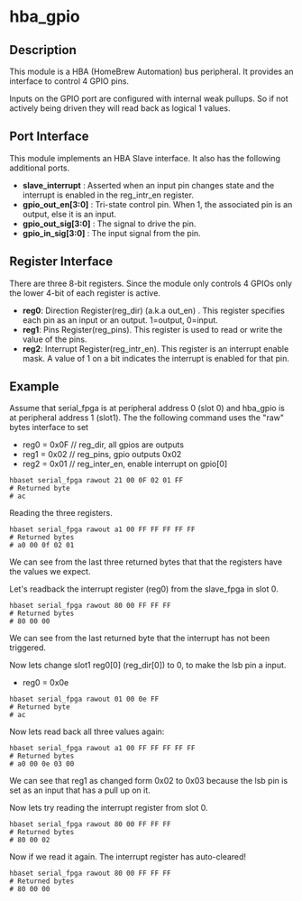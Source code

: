 # hba_gpio

## Description

This module is a HBA (HomeBrew Automation) bus peripheral.
It provides an interface to control 4 GPIO pins.

Inputs on the GPIO port are configured with internal
weak pullups.  So if not actively being driven they
will read back as logical 1 values.

## Port Interface

This module implements an HBA Slave interface.
It also has the following additional ports.

* __slave_interrupt__ : Asserted when an input pin changes state
and the interrupt is enabled in the reg_intr_en register.
* __gpio_out_en[3:0]__ : Tri-state control pin. When 1, the associated
pin is an output, else it is an input.
* __gpio_out_sig[3:0]__ : The signal to drive the pin.
* __gpio_in_sig[3:0]__ : The input signal from the pin.

## Register Interface

There are three 8-bit registers. Since the module only controls 4 GPIOs
only the lower 4-bit of each register is active.

* __reg0__: Direction Register(reg_dir) (a.k.a out_en) . This register
  specifies each pin as an input or an output.  1=output, 0=input.
* __reg1__: Pins Register(reg_pins).  This register is used to read or
  write the value of the pins.
* __reg2__: Interrupt Register(reg_intr_en).  This register is an
  interrupt enable mask.  A value of 1 on a bit indicates the interrupt
  is enabled for that pin.

## Example

Assume that serial_fpga is at peripheral address 0 (slot 0) and
hba_gpio is at peripheral address 1 (slot1).
The the following command uses the "raw" bytes interface to set
* reg0 = 0x0F   // reg_dir, all gpios are outputs
* reg1 = 0x02   // reg_pins, gpio outputs 0x02
* reg2 = 0x01   // reg_inter_en, enable interrupt on gpio[0]

```
hbaset serial_fpga rawout 21 00 0F 02 01 FF
# Returned byte
# ac
```

Reading the three registers.

```
hbaset serial_fpga rawout a1 00 FF FF FF FF FF
# Returned bytes
# a0 00 0f 02 01
```

We can see from the last three returned bytes that 
that the registers have the values we expect.

Let's readback the interrupt register (reg0) from the
slave_fpga in slot 0.

```
hbaset serial_fpga rawout 80 00 FF FF FF
# Returned bytes
# 80 00 00
```

We can see from the last returned byte that the interrupt has
not been triggered.

Now lets change slot1 reg0[0] (reg_dir[0]) to 0, to make the lsb pin a input.
* reg0 = 0x0e

```
hbaset serial_fpga rawout 01 00 0e FF
# Returned byte
# ac
```

Now lets read back all three values again:

```
hbaset serial_fpga rawout a1 00 FF FF FF FF FF
# Returned bytes
# a0 00 0e 03 00
```

We can see that reg1 as changed form 0x02 to 0x03 because
the lsb pin is set as an input that has a pull up on it.

Now lets try reading the interrupt register from slot 0.

```
hbaset serial_fpga rawout 80 00 FF FF FF
# Returned bytes
# 80 00 02
```

Now if we read it again.  The interrupt register has
auto-cleared!

```
hbaset serial_fpga rawout 80 00 FF FF FF
# Returned bytes
# 80 00 00
```




